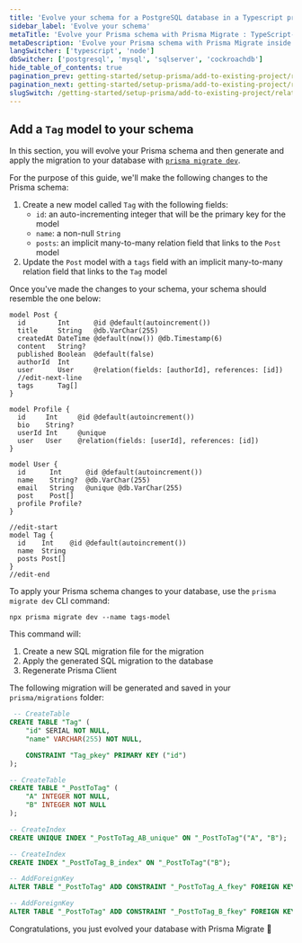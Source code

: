 ```yaml
---
title: 'Evolve your schema for a PostgreSQL database in a Typescript project'
sidebar_label: 'Evolve your schema'
metaTitle: 'Evolve your Prisma schema with Prisma Migrate : TypeScript-postgresql'
metaDescription: 'Evolve your Prisma schema with Prisma Migrate inside of your TypeScript and PostgreSQL project'
langSwitcher: ['typescript', 'node']
dbSwitcher: ['postgresql', 'mysql', 'sqlserver', 'cockroachdb']
hide_table_of_contents: true
pagination_prev: getting-started/setup-prisma/add-to-existing-project/relational-databases/querying-the-database-typescript-postgresql
pagination_next: getting-started/setup-prisma/add-to-existing-project/relational-databases/next-steps
slugSwitch: /getting-started/setup-prisma/add-to-existing-project/relational-databases/evolve-your-schema-
---
```


## Add a `Tag` model to your schema

In this section, you will evolve your Prisma schema and then generate and apply the migration to your database with [`prisma migrate dev`](/orm/reference/prisma-cli-reference#migrate-dev).

For the purpose of this guide, we'll make the following changes to the Prisma schema:

1. Create a new model called `Tag` with the following fields:
   - `id`: an auto-incrementing integer that will be the primary key for the model
   - `name`: a non-null `String`
   - `posts`: an implicit many-to-many relation field that links to the `Post` model
2. Update the `Post` model with a `tags` field with an implicit many-to-many relation field that links to the `Tag` model

Once you've made the changes to your schema, your schema should resemble the one below:

```prisma file=prisma/schema.prisma highlight=9,27-31;edit showLineNumbers
model Post {
  id        Int      @id @default(autoincrement())
  title     String   @db.VarChar(255)
  createdAt DateTime @default(now()) @db.Timestamp(6)
  content   String?
  published Boolean  @default(false)
  authorId  Int
  user      User     @relation(fields: [authorId], references: [id])
  //edit-next-line
  tags      Tag[]
}

model Profile {
  id     Int     @id @default(autoincrement())
  bio    String?
  userId Int     @unique
  user   User    @relation(fields: [userId], references: [id])
}

model User {
  id      Int      @id @default(autoincrement())
  name    String?  @db.VarChar(255)
  email   String   @unique @db.VarChar(255)
  post    Post[]
  profile Profile?
}

//edit-start
model Tag {
  id    Int    @id @default(autoincrement())
  name  String
  posts Post[]
}
//edit-end
```

To apply your Prisma schema changes to your database, use the `prisma migrate dev` CLI command:

```terminal copy
npx prisma migrate dev --name tags-model
```

This command will:

1. Create a new SQL migration file for the migration
1. Apply the generated SQL migration to the database
1. Regenerate Prisma Client

The following migration will be generated and saved in your `prisma/migrations` folder:

```sql file=prisma/migrations/TIMESTAMP_tags_model.sql showLineNumbers
 -- CreateTable
CREATE TABLE "Tag" (
    "id" SERIAL NOT NULL,
    "name" VARCHAR(255) NOT NULL,

    CONSTRAINT "Tag_pkey" PRIMARY KEY ("id")
);

-- CreateTable
CREATE TABLE "_PostToTag" (
    "A" INTEGER NOT NULL,
    "B" INTEGER NOT NULL
);

-- CreateIndex
CREATE UNIQUE INDEX "_PostToTag_AB_unique" ON "_PostToTag"("A", "B");

-- CreateIndex
CREATE INDEX "_PostToTag_B_index" ON "_PostToTag"("B");

-- AddForeignKey
ALTER TABLE "_PostToTag" ADD CONSTRAINT "_PostToTag_A_fkey" FOREIGN KEY ("A") REFERENCES "Post"("id") ON DELETE CASCADE ON UPDATE CASCADE;

-- AddForeignKey
ALTER TABLE "_PostToTag" ADD CONSTRAINT "_PostToTag_B_fkey" FOREIGN KEY ("B") REFERENCES "Tag"("id") ON DELETE CASCADE ON UPDATE CASCADE;
```

Congratulations, you just evolved your database with Prisma Migrate 🚀
